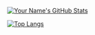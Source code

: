 [![Your Name's GitHub Stats](https://github-readme-stats.vercel.app/api?username=digiator42&show_icons=true&theme=dracula)](https://github.com/digiator42)

[![Top Langs](https://github-readme-stats.vercel.app/api/top-langs/?username=digiator42&layout=compact&theme=dracula)](https://github.com/digiator42)
